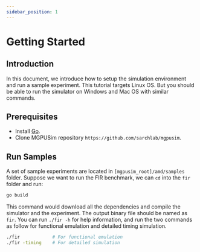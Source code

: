 ```yaml
---
sidebar_position: 1
---
```


# Getting Started

## Introduction

In this document, we introduce how to setup the simulation environment and run a sample experiment. This tutorial targets Linux OS. But you should be able to run the simulator on Windows and Mac OS with similar commands. 

## Prerequisites

* Install [Go](https://golang.org/).
* Clone MGPUSim repository `https://github.com/sarchlab/mgpusim`. 

## Run Samples

A set of sample experiments are located in `[mgpusim_root]/amd/samples` folder. Suppose we want to run the FIR benchmark, we can `cd` into the `fir` folder and run:

```bash
go build
```

This command would download all the dependencies and compile the simulator and the experiment. The output binary file should be named as `fir`. You can run `./fir -h` for help information, and run the two commands as follow for functional emulation and detailed timing simulation.

```bash
./fir            # For functional emulation
./fir -timing    # For detailed simulation
```